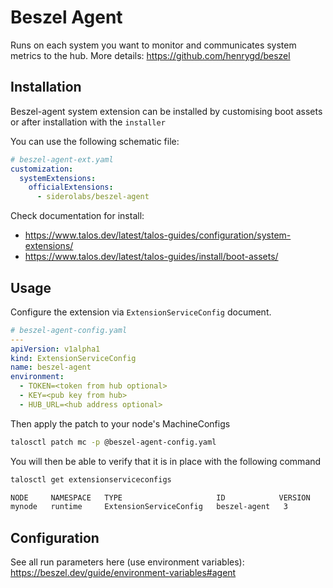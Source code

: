 # Beszel Agent
Runs on each system you want to monitor and communicates system metrics to the hub.
More details: https://github.com/henrygd/beszel

## Installation

Beszel-agent system extension can be installed by customising boot assets or after installation with the `installer`

You can use the following schematic file:
```yaml
# beszel-agent-ext.yaml
customization:
  systemExtensions:
    officialExtensions:
      - siderolabs/beszel-agent
```

Check documentation for install:
* https://www.talos.dev/latest/talos-guides/configuration/system-extensions/
* https://www.talos.dev/latest/talos-guides/install/boot-assets/

## Usage

Configure the extension via `ExtensionServiceConfig` document.

```yaml
# beszel-agent-config.yaml
---
apiVersion: v1alpha1
kind: ExtensionServiceConfig
name: beszel-agent
environment:
  - TOKEN=<token from hub optional>
  - KEY=<pub key from hub>
  - HUB_URL=<hub address optional>

```

Then apply the patch to your node's MachineConfigs
```bash
talosctl patch mc -p @beszel-agent-config.yaml
```

You will then be able to verify that it is in place with the following command
```bash
talosctl get extensionserviceconfigs

NODE     NAMESPACE   TYPE                     ID            VERSION
mynode   runtime     ExtensionServiceConfig   beszel-agent   3
```

## Configuration

See all run parameters here (use environment variables):
https://beszel.dev/guide/environment-variables#agent